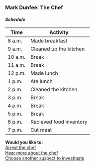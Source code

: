 ### Mark Dunfee: The Chef
 
####  _Schedule_
|Time   |Activity|
|-------|-------------------------|
|8 a.m. |Made breakfast|
|9 a.m. |Cleaned up the kitchen|
|10 a.m.|Break|
|11 a.m.|Break|
|12 p.m.|Made lunch|
|1 p.m. |Ate lunch|
|2 p.m. |Cleaned the kitchen|
|3 p.m. |Break|
|4 p.m. |Break|
|5 p.m. |Break|
|6 p.m. |Recieved food inventory|
|7 p.m. |Cut meat|

**Would you like to:**  
[Arrest the chef](../suspect-arrests/arrest-the-chef.md)  
[Hear more about the chef](../about-chef.md)  
[Choose another suspect to investigate](../intro.md)